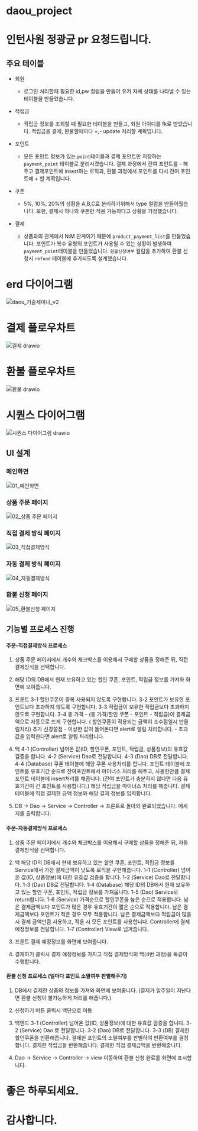 # daou_project
# 인턴사원 정광균 pr 요청드립니다.

## 주요 테이블

- 회원 
  - 로그인 처리할때 필요한 id,pw 컬럼을 만들어 유저 자체 상태를 나타낼 수 있는 테이블을 만들었습니다.

- 적립금
  - 적립금 정보를 조회할 때 필요한 테이블을 만들고, 회원 아이디를 fk로 받았습니다. 적립금을 결제, 환불할때마다 +,- update 처리할 계획입니다.

- 포인트
  - 모든 포인트 정보가 있는 `point`테이블과 결제 포인트만 저장하는 `payment_point` 테이블로 분리시켰습니다. 결제 과정에서 잔여 포인트를 - 해주고 결제포인트에 insert하는 로직과, 환불 과정에서 포인트를 다시 잔여 포인트에 + 할 계획입니다.
  
- 쿠폰
  - 5%, 10%, 20%의 상황을 A,B,C로 분리하기위해서 type 컬럼을 만들어줬습니다. 또한, 결제시 하나의 쿠폰만 적용 가능하다고 상황을 가정했습니다. 

- 결제 
  - 상품과의 관계에서 N:M 관계이기 때문에 `product_payment_list`를 만들었습니다. 포인트가 복수 유형의 포인트가 사용될 수 있는 상황이 발생하여 `payment_point`테이블을 만들었습니다. `환불신청여부` 컬럼을 추가하여 환불 신청시 `refund` 테이블에 추가되도록 설계했습니다. 


# erd 다이어그램
![daou_기술세미나_v2](https://user-images.githubusercontent.com/59038419/145314373-adffb4cd-173d-485f-9b6f-cbfaf142d1c4.png)

# 결제 플로우차트
![결제 drawio](https://user-images.githubusercontent.com/59038419/145172428-7f9668b3-5aff-451b-8ba5-b357598f27a0.png)

# 환불 플로우차트
![환불 drawio](https://user-images.githubusercontent.com/59038419/145172492-1a871fb3-0201-455a-bc33-27fc4277034e.png)

# 시퀀스 다이어그램

![시퀀스 다이어그램 drawio](https://user-images.githubusercontent.com/59038419/145172539-97ae79a7-0859-49af-b4d9-418699d8aea6.png)

## UI 설계

### 메인화면
![01_메인화면](https://user-images.githubusercontent.com/59038419/145432056-1fcf8dcd-88e6-4a9a-8ecd-556bc3694dc9.png)

### 상품 주문 페이지
![02_상품 주문 페이지](https://user-images.githubusercontent.com/59038419/145432148-09fbd0f0-433e-42d7-b769-c7b38586253a.png)

### 직접 결제 방식 페이지
![03_직접결제방식](https://user-images.githubusercontent.com/59038419/145432254-5dd3c33d-6da8-405e-91dd-d24d0cd7f5f5.png)

### 자동 결제 방식 페이지
![04_자동결제방식](https://user-images.githubusercontent.com/59038419/145432313-53bd3796-9cee-45d9-9823-8670ba7f912f.png)

### 환불 신청 페이지
![05_환불신청 페이지](https://user-images.githubusercontent.com/59038419/145432388-b930ee97-272b-4173-bd7c-d3a1062e449a.png)

## 기능별 프로세스 진행

#### 주문-직접결제방식 프로세스
1. 상품 주문 페이지에서 개수와 체크박스를 이용해서 구매할 상품을 정해준 뒤, 직접결제방식을 선택합니다.

2. 해당 ID의 DB에서 현재 보유하고 있는 할인 쿠폰, 포인트, 적립금 정보를 가져와 화면에 보여줍니다.

3. 프론트 
	3-1 할인쿠폰이 중복 사용되지 않도록 구현합니다.
	3-2 포인트가 보유한 포인트보다 초과하지 않도록 구현합니다.
	3-3 적립금이 보유한 적립금보다 초과하지 않도록 구현합니다.
	3-4 총 가격 - (총 가격/할인 쿠폰 - 포인트 - 적립금)이 결제금액으로 자동으로 뜨게 구현합니다. ( 할인쿠폰이 적용되는 금액이 소수점일시 반올림처리)
	추가 신경쓸점 
		- 이상한 값이 들어온다면 alert로 알림 처리합니다.
		- 초과 값을 입력한다면 alert로 알림 처리합니다.
4. 백
	4-1 (Controller) 넘어온 값(ID, 할인쿠폰, 포인트, 적립금, 상품정보)의 유효값 검증을 합니다.
	4-2 (Service) Dao로 전달합니다.
	4-3 (Dao) DB로 전달합니다.
	4-4 (Database) 
		       쿠폰 테이블에 해당 쿠폰 사용처리를 합니다.
		       포인트 테이블에 포인트를 유효기간 순으로 잔여포인트에서 마이너스 처리를 해주고, 사용한만큼 결제 포인트 테이블에 insert처리를 해줍니다.  (잔여 포인트가 충분하지 않다면 다음 유효기간이 긴 포인트를 사용합니다.)
		       해당 적립금을 마이너스 처리를 해줍니다.
		       결제 테이블에 직접 결제한 금액 정보와 해당 결제 정보를 입력합니다.
5. DB -> Dao -> Service -> Controller -> 프론트로 돌아와 완료되었습니다. 메세지를 출력합니다.

#### 주문-자동결제방식 프로세스

1. 상품 주문 페이지에서 개수와 체크박스를 이용해서 구매할 상품을 정해준 뒤, 자동결제방식을 선택합니다.

2. 백 
	해당 ID의 DB에서 현재 보유하고 있는 할인 쿠폰, 포인트, 적립금 정보를 Service에서 가장 결제금액이 낮도록 로직을 구현해줍니다.
	1-1 (Controller) 넘어온 값(ID, 상품정보)에 대한 유효값 검증을 합니다.
	1-2 (Service)  Dao로 전달합니다. 
	1-3 (Dao) DB로 전달합니다.
	1-4 (Database) 해당 ID의 DB에서 현재 보유하고 있는 할인 쿠폰, 포인트, 적립금 정보를 가져옵니다.
	1-5 (Dao) Service로 return합니다.
	1-6 (Service) 가격순으로 할인쿠폰을 높은 순으로 적용합니다.
		     남은 결제금액보다 포인트가 많은 경우 유효기간이 짧은 순으로 적용합니다.
		     남은 결제금액보다 포인트가 적은 경우 모두 적용합니다.
		     남은 결제금액보다 적립금이 많을 시 결제 금액만큼 사용하고, 적을 시 모든 포인트를 사용합니다.
		     Controller에 결제 예정정보를 전달합니다.
	1-7 (Controller) View로 넘겨줍니다.

3. 프론트 
	결제 예정정보를 화면에 보여줍니다.

4. 결제하기 클릭시 결제 예정정보를 가지고 직접 결제방식의 백(4번 과정)을 똑같이 수행합니다.

#### 환불 신청 프로세스 (일마다 포인트 소멸여부 판별해주기)

1. DB에서 결제한 상품의 정보를 가져와 화면에 보여줍니다. (결제가 일주일이 지난다면 환불 신청이 불가능하게 처리를 해줍니다.)

2. 신청하기 버튼 클릭시 백단으로 이동

3. 백엔드
	3-1 (Controller) 넘어온 값(ID, 상품정보)에 대한 유효값 검증을 합니다.
	3-2 (Service) Dao 로 전달합니다.
	3-2 (Dao) DB로 전달합니다.
	3-3 (DB)  결제한 할인쿠폰을 반환해줍니다.
	            결제한 포인트의 소멸여부를 판별하여 반환여부를 결정합니다.
		결제한 적립금을 반환해줍니다.
		결제한 직접 결제금액을 반환해줍니다.
4. Dao -> Service -> Controller -> view 이동하여 환불 신청 완료를 화면에 표시합니다.

# 좋은 하루되세요.
# 감사합니다.

